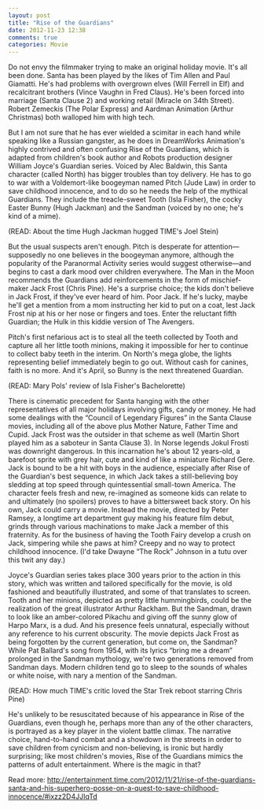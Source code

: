 ```yaml
---
layout: post
title: "Rise of the Guardians"
date: 2012-11-23 12:38
comments: true
categories: Movie
---
```


Do not envy the filmmaker trying to make an original holiday movie. It's all been done. Santa has been played by the likes of Tim Allen and Paul Giamatti. He's had problems with overgrown elves (Will Ferrell in Elf) and recalcitrant brothers (Vince Vaughn in Fred Claus). He's been forced into marriage (Santa Clause 2) and working retail (Miracle on 34th Street). Robert Zemeckis (The Polar Express) and Aardman Animation (Arthur Christmas) both walloped him with high tech.
<!--more-->
But I am not sure that he has ever wielded a scimitar in each hand while speaking like a Russian gangster, as he does in DreamWorks Animation's highly contrived and often confusing Rise of the Guardians, which is adapted from children's book author and Robots production designer William Joyce's Guardian series. Voiced by Alec Baldwin, this Santa character (called North) has bigger troubles than toy delivery. He has to go to war with a Voldemort-like boogeyman named Pitch (Jude Law) in order to save childhood innocence, and to do so he needs the help of the mythical Guardians. They include the treacle-sweet Tooth (Isla Fisher), the cocky Easter Bunny (Hugh Jackman) and the Sandman (voiced by no one; he's kind of a mime).

(READ: About the time Hugh Jackman hugged TIME's Joel Stein)

But the usual suspects aren't enough. Pitch is desperate for attention—supposedly no one believes in the boogeyman anymore, although the popularity of the Paranormal Activity series would suggest otherwise—and begins to cast a dark mood over children everywhere. The Man in the Moon recommends the Guardians add reinforcements in the form of mischief-maker Jack Frost (Chris Pine). He's a surprise choice; the kids don't believe in Jack Frost, if they've ever heard of him. Poor Jack. If he's lucky, maybe he'll get a mention from a mom instructing her kid to put on a coat, lest Jack Frost nip at his or her nose or fingers and toes. Enter the reluctant fifth Guardian; the Hulk in this kiddie version of The Avengers.

Pitch's first nefarious act is to steal all the teeth collected by Tooth and capture all her little tooth minions, making it impossible for her to continue to collect baby teeth in the interim. On North's mega globe, the lights representing belief immediately begin to go out. Without cash for canines, faith is no more. And it's April, so Bunny is the next threatened Guardian.

(READ: Mary Pols' review of Isla Fisher's Bachelorette)

There is cinematic precedent for Santa hanging with the other representatives of all  major holidays involving gifts, candy or money. He had some dealings with the “Council of Legendary Figures” in the Santa Clause movies, including all of the above plus Mother Nature, Father Time and Cupid. Jack Frost was the outsider in that scheme as well (Martin Short played him as a saboteur in Santa Clause 3). In Norse legends Jokul Frosti was downright dangerous. In this incarnation he's about 12 years-old, a barefoot sprite with grey hair, cute and kind of like a miniature Richard Gere. Jack is bound to be a hit with boys in the audience, especially after Rise of the Guardian's best sequence, in which Jack takes a still-believing boy sledding at top speed through quintessential small-town America. The character feels fresh and new, re-imagined as someone kids can relate to and ultimately (no spoilers) proves to have a bittersweet back story. On his own, Jack could carry a movie. Instead the movie, directed by Peter Ramsey, a longtime art department guy making his feature film debut, grinds through various machinations to make Jack a member of this fraternity. As for the business of having the Tooth Fairy develop a crush on Jack, simpering while she paws at him? Creepy and no way to protect childhood innocence. (I'd take Dwayne “The Rock” Johnson in a tutu over this twit any day.)

Joyce's Guardian series takes place 300 years prior to the action in this story, which was written and tailored specifically for the movie, is old fashioned and beautifully illustrated, and some of that translates to screen. Tooth and her minions, depicted as pretty little hummingbirds, could be the realization of the great illustrator Arthur Rackham. But the Sandman, drawn to look like an amber-colored Pikachu and giving off the sunny glow of Harpo Marx, is a dud. And his presence feels unnatural, especially without any reference to his current obscurity. The movie depicts Jack Frost as being forgotten by the current generation, but come on, the Sandman? While Pat Ballard's song from 1954, with its lyrics “bring me a dream” prolonged in the Sandman mythology, we're two generations removed from Sandman days. Modern children tend go to sleep to the sounds of whales or white noise, with nary a mention of the Sandman.

(READ: How much TIME's critic loved the Star Trek reboot starring Chris Pine)

He's unlikely to be resuscitated because of his appearance in Rise of the Guardians, even though he, perhaps more than any of the other characters, is portrayed as a key player in the violent battle climax. The narrative choice, hand-to-hand combat and a showdown in the streets in order to save children from cynicism and non-believing, is ironic but hardly surprising; like most children's movies, Rise of the Guardians mimics the patterns of adult entertainment. Where is the magic in that?



Read more: http://entertainment.time.com/2012/11/21/rise-of-the-guardians-santa-and-his-superhero-posse-on-a-quest-to-save-childhood-innocence/#ixzz2D4JJIqTd